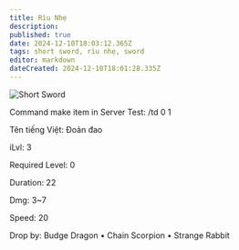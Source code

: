 ```yaml
---
title: Rìu Nhẹ
description: 
published: true
date: 2024-12-10T18:03:12.365Z
tags: short sword, rìu nhẹ, sword
editor: markdown
dateCreated: 2024-12-10T18:01:28.335Z
---
```


![Short Sword](https://mu0rs.com/item_images/0/1.gif "Rìu nhẹ")

Command make item in Server Test: /td 0 1

Tên tiếng Việt: Đoản đao

iLvl: 3

Required Level: 0

Duration: 22

Dmg: 3~7

Speed: 20

Drop by:  Budge Dragon • Chain Scorpion • Strange Rabbit